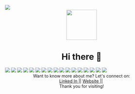 <img src="https://github.com/acharyafutures/acharyafutures/blob/main/aaaaaa.jpeg">
<div id="header" align="center">
  <img src="https://media.giphy.com/media/5ndklThG9vUUdTmgMn/giphy.gif" width="100"/>
</div>
 <h1 align="center">Hi there 👋</h1>

 <div>
<img src="https://github.com/acharyafutures/acharyafutures/blob/main/Html.png">
<img src="https://github.com/acharyafutures/acharyafutures/blob/main/css.png">
<img src="https://github.com/acharyafutures/acharyafutures/blob/main/js.png">
<img src="https://github.com/acharyafutures/acharyafutures/blob/main/ts.png">
<img src="https://github.com/acharyafutures/acharyafutures/blob/main/react.png">
<img src="https://github.com/acharyafutures/acharyafutures/blob/main/angular.png">
<img src="https://github.com/acharyafutures/acharyafutures/blob/main/vue.png">
<img src="https://github.com/acharyafutures/acharyafutures/blob/main/python.png">
<img src="https://github.com/acharyafutures/acharyafutures/blob/main/djfl.jpeg">
<img src="https://github.com/acharyafutures/acharyafutures/blob/main/c.png">
<img src="https://github.com/acharyafutures/acharyafutures/blob/main/c++.png">
<img src="https://github.com/acharyafutures/acharyafutures/blob/main/mysql.png">
<img src="https://github.com/acharyafutures/acharyafutures/blob/main/php.png">
<img src="https://github.com/acharyafutures/acharyafutures/blob/main/flutter.png">
  <img src="https://github.com/acharyafutures/acharyafutures/blob/main/ps.png">
<img src="https://github.com/acharyafutures/acharyafutures/blob/main/figma.png">
<img src="https://github.com/acharyafutures/acharyafutures/blob/main/ill.png">
  </div>
 
<div align="center"> Want to know more about me? Let's connect on:</div>

<div id="badges" align="center">
  <a href="https://www.linkedin.com/in/acharyafutures/" target="_blank">
    Linked In
  </a>
  ||
  <a href="http://nimeshacharya.com.np/" target="_blank">
    Website
  </a>
  ||
  <img src="https://komarev.com/ghpvc/?username=acharyafutures&style=flat-square&color=blue" alt=""/>
 </div>
 
 
 <div align="center">Thank you for visiting!</div>
 


